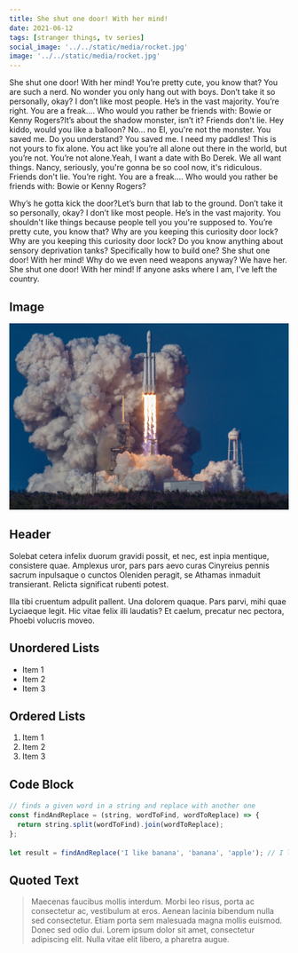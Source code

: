 ```yaml
---
title: She shut one door! With her mind!
date: 2021-06-12
tags: [stranger things, tv series]
social_image: '../../static/media/rocket.jpg'
image: '../../static/media/rocket.jpg'
---
```


She shut one door! With her mind! You’re pretty cute, you know that? You are such a nerd. No wonder you only hang out with boys. Don’t take it so personally, okay? I don’t like most people. He’s in the vast majority. You’re right. You are a freak…. Who would you rather be friends with: Bowie or Kenny Rogers?It’s about the shadow monster, isn’t it? Friends don't lie. Hey kiddo, would you like a balloon? No... no El, you're not the monster. You saved me. Do you understand? You saved me. I need my paddles! This is not yours to fix alone. You act like you’re all alone out there in the world, but you’re not. You’re not alone.Yeah, I want a date with Bo Derek. We all want things. Nancy, seriously, you're gonna be so cool now, it's ridiculous. Friends don't lie. You’re right. You are a freak…. Who would you rather be friends with: Bowie or Kenny Rogers?

Why’s he gotta kick the door?Let’s burn that lab to the ground. Don’t take it so personally, okay? I don’t like most people. He’s in the vast majority. You shouldn't like things because people tell you you're supposed to. You’re pretty cute, you know that? Why are you keeping this curiosity door lock?Why are you keeping this curiosity door lock? Do you know anything about sensory deprivation tanks? Specifically how to build one? She shut one door! With her mind! Why do we even need weapons anyway? We have her. She shut one door! With her mind! If anyone asks where I am, I've left the country.

## Image

![Rocket launch](/media/rocket.jpg)

## Header

Solebat cetera infelix duorum gravidi possit, et nec, est inpia mentique, consistere quae. Amplexus uror, pars pars aevo curas Cinyreius
pennis sacrum inpulsaque o cunctos Oleniden peragit, se Athamas inmaduit
transierant. Relicta significat rubenti potest.

Illa tibi cruentum adpulit pallent. Una dolorem quaque. Pars parvi, mihi quae
Lyciaeque legit. Hic vitae felix illi laudatis? Et caelum, precatur nec pectora,
Phoebi volucris moveo.

## Unordered Lists

- Item 1
- Item 2
- Item 3

## Ordered Lists

1. Item 1
2. Item 2
3. Item 3

## Code Block

```javascript
// finds a given word in a string and replace with another one
const findAndReplace = (string, wordToFind, wordToReplace) => {
  return string.split(wordToFind).join(wordToReplace);
};

let result = findAndReplace('I like banana', 'banana', 'apple'); // I like apple
```

## Quoted Text

> Maecenas faucibus mollis interdum. Morbi leo risus, porta ac consectetur ac, vestibulum at eros. Aenean lacinia bibendum nulla sed consectetur. Etiam porta sem malesuada magna mollis euismod. Donec sed odio dui. Lorem ipsum dolor sit amet, consectetur adipiscing elit. Nulla vitae elit libero, a pharetra augue.
